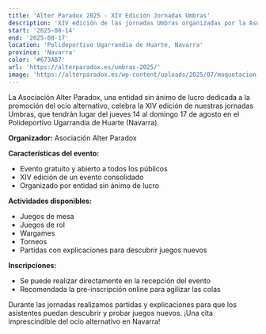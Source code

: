 ```yaml
---
title: 'Alter Paradox 2025 - XIV Edición Jornadas Umbras'
description: 'XIV edición de las jornadas Umbras organizadas por la Asociación Alter Paradox en Navarra.'
start: '2025-08-14'
end: '2025-08-17'
location: 'Polideportivo Ugarrandia de Huarte, Navarra'
province: 'Navarra'
color: '#673AB7'
url: 'https://alterparadox.es/umbras-2025/'
image: 'https://alterparadox.es/wp-content/uploads/2025/07/maquetacion-cartel-umbras-2025-724x1024.png'
---
```


La Asociación Alter Paradox, una entidad sin ánimo de lucro dedicada a la promoción del ocio alternativo, celebra la XIV edición de nuestras jornadas Umbras, que tendrán lugar del jueves 14 al domingo 17 de agosto en el Polideportivo Ugarrandia de Huarte (Navarra).

**Organizador:** Asociación Alter Paradox

**Características del evento:**
- Evento gratuito y abierto a todos los públicos
- XIV edición de un evento consolidado
- Organizado por entidad sin ánimo de lucro

**Actividades disponibles:**
- Juegos de mesa
- Juegos de rol
- Wargames
- Torneos
- Partidas con explicaciones para descubrir juegos nuevos

**Inscripciones:**
- Se puede realizar directamente en la recepción del evento
- Recomendada la pre-inscripción online para agilizar las colas

Durante las jornadas realizamos partidas y explicaciones para que los asistentes puedan descubrir y probar juegos nuevos. ¡Una cita imprescindible del ocio alternativo en Navarra!
